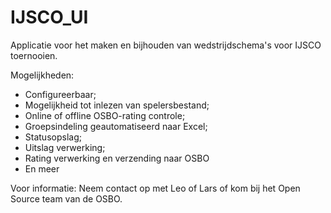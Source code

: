 # IJSCO_UI

Applicatie voor het maken en bijhouden van wedstrijdschema's voor IJSCO toernooien.

Mogelijkheden:

- Configureerbaar;
- Mogelijkheid tot inlezen van spelersbestand;
- Online of offline OSBO-rating controle;
- Groepsindeling geautomatiseerd naar Excel;
- Statusopslag;
- Uitslag verwerking;
- Rating verwerking en verzending naar OSBO
- En meer

Voor informatie: Neem contact op met Leo of Lars of kom bij het Open Source team van de OSBO.
